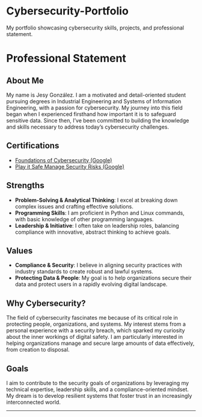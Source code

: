 # Cybersecurity-Portfolio
My portfolio showcasing cybersecurity skills, projects, and professional statement.
# Professional Statement

## About Me
My name is Jesy González. I am a motivated and detail-oriented student pursuing degrees in Industrial Engineering and Systems of Information Engineering, with a passion for cybersecurity. My journey into this field began when I experienced firsthand how important it is to safeguard sensitive data. Since then, I’ve been committed to building the knowledge and skills necessary to address today’s cybersecurity challenges.  

## Certifications
- [Foundations of Cybersecurity (Google)](./Foundations_of_Cybersecurity_Certificate.pdf)
- [Play it Safe Manage Security Risks (Google)](./Google-Certificate-Play-it-Safe-Manage-Security-Risks.pdf)




## Strengths
- **Problem-Solving & Analytical Thinking**: I excel at breaking down complex issues and crafting effective solutions.  
- **Programming Skills**: I am proficient in Python and Linux commands, with basic knowledge of other programming languages.  
- **Leadership & Initiative**: I often take on leadership roles, balancing compliance with innovative, abstract thinking to achieve goals.  

## Values
- **Compliance & Security**: I believe in aligning security practices with industry standards to create robust and lawful systems.  
- **Protecting Data & People**: My goal is to help organizations secure their data and protect users in a rapidly evolving digital landscape.  

## Why Cybersecurity?
The field of cybersecurity fascinates me because of its critical role in protecting people, organizations, and systems. My interest stems from a personal experience with a security breach, which sparked my curiosity about the inner workings of digital safety. I am particularly interested in helping organizations manage and secure large amounts of data effectively, from creation to disposal.

## Goals
I aim to contribute to the security goals of organizations by leveraging my technical expertise, leadership skills, and a compliance-oriented mindset. My dream is to develop resilient systems that foster trust in an increasingly interconnected world.

---
